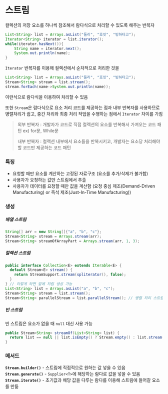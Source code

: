 # 스트림

컬렉션의 저장 요소를 하나씩 참조해서 람다식으로 처리할 수 있도록 해주는 반복자

```java
List<String> list = Arrays.asList("둘리", "호잇", "빙하타고");
Iterator<String> iterator = list.iterator();
while(iterator.hasNext()){
    String name = iterator.next();
    System.out.println(name);
}
```

`Iterator` 반복자를 이용해 컬렉션에서 순차적으로 처리한 것을

```java
List<String> list = Arrays.asList("둘리", "호잇", "빙하타고");
Stream<String> stream = list.stream();
stream.forEach(name->System.out.println(name));
```

이런식으로 람다식을 이용하여 처리할 수 있음

또한 `Stream`은 람다식으로 요소 처리 코드를 제공하는 점과 내부 반복자를 사용하므로 병렬처리가 쉽고, 중간 처리와 최종 처리 작업을 수행하는 점에서 `Iterator` 차이를 가짐

> 외부 반복자 : 개발자가 코드로 직접 컬렉션의 요소를 반복해서 가져오는 코드 패턴
> ex) for문, While문
>
> 내부 반복자 : 컬랙션 내부에서 요소들을 반복시키고, 개발자는 요소당 처리해야 할 코드만 제공하는 코드 패턴

### 특징

- 요청할 때만 요소를 계산하는 고정된 자료구조
  (요소를 추가/삭제가 불가함)
- 사용자가 요청하는 값만 스트림에서 추출
- 사용자가 데이터를 요청할 때만 값을 계산함 (요청 중심 제조(Demand-Driven Manufacturing) or 즉석 제조(Just-In-Time Manufacturing))

### 생성

##### 배열 스트림

```java
String[] arr = new String[]{"a", "b", "c"};
Stream<String> stream = Arrays.stream(arr);
Stream<String> streamOfArrayPart = Arrays.stream(arr, 1, 3);
```

##### 컬렉션 스트림

```java
public interface Collection<E> extends Iterable<E> {
  default Stream<E> stream() {
    return StreamSupport.stream(spliterator(), false);
  } 
} // 이렇게 하면 밑에 처럼 생성 가능
List<String> list = Arrays.asList("a", "b", "c");
Stream<String> stream = list.stream();
Stream<String> parallelStream = list.parallelStream(); // 병렬 처리 스트림
```

##### 빈 스트림

빈 스트림은 요소가 없을 때 `null` 대신 사용 가능

```java
public Stream<String> streamOf(List<String> list) {
  return list == null || list.isEmpty() ? Stream.empty() : list.stream();
}
```

### 메서드

**`Stream.builder()`** - 스트림에 직접적으로 원하는 값 넣을 수 있음 
**`Stream.generate()`** - `Supplier<T>`에 해당하는 람다로 값을 넣을 수 있음
**`Stream.iterate()`** - 초기값과 해당 값을 다루는 람다를 이용해 스트림에 들어갈 요소를 만듦
